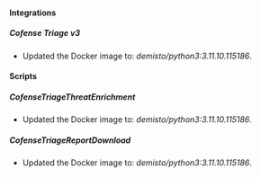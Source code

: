 
#### Integrations

##### Cofense Triage v3

- Updated the Docker image to: *demisto/python3:3.11.10.115186*.

#### Scripts

##### CofenseTriageThreatEnrichment

- Updated the Docker image to: *demisto/python3:3.11.10.115186*.
##### CofenseTriageReportDownload

- Updated the Docker image to: *demisto/python3:3.11.10.115186*.

